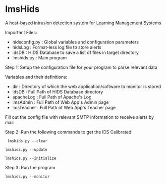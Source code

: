 # lmsHids
A host-based intrusion detection system for Learning Management Systems

Important Files:
- hidsconfig.py : Global variables and configuration parameters
- hidsLog       : Format-less log file to store alerts
- idsDB         : HIDS Database to save a list of files in target directory
- lmshids.py    : Main program

Step 1: Setup the configuration file for your program to parse relevant data

Variables and their definitions:
- dir           : Directory of which the web application/software to monitor is stored
- idsDB         : Full Path of HIDS Database directory
- apacheLog     : Full Path of Apache's Log
- lmsAdmin      : Full Path of Web App's Admin page
- lmsTeacher    : Full Path of Web App's Teacher page

Fill out the config file with relevant SMTP information to receive alerts by mail

Step 2: Run the following commands to get the IDS Calibrated

` lmshids.py --clear`

`lmshids.py --update`

`lmshids.py --initialize`

Step 3: Run the program 

`lmshids.py --monitor`
